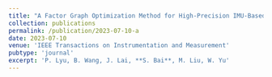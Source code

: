 ```yaml
---
title: "A Factor Graph Optimization Method for High-Precision IMU-Based Navigation System"
collection: publications
permalink: /publication/2023-07-10-a
date: 2023-07-10
venue: 'IEEE Transactions on Instrumentation and Measurement'
pubtype: 'journal'
excerpt: 'P. Lyu, B. Wang, J. Lai, **S. Bai**, M. Liu, W. Yu'
---
```

